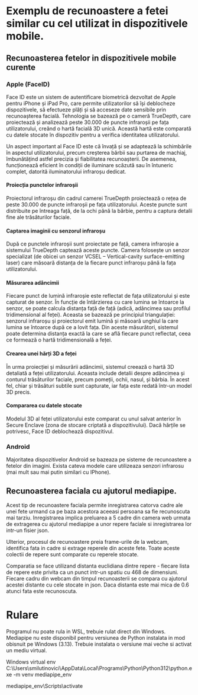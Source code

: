 
# Exemplu de recunoastere a fetei similar cu cel utilizat in dispozitivele mobile.

## Recunoasterea fetelor in dispozitivele mobile curente

### Apple (FaceID)

Face ID este un sistem de autentificare biometrică dezvoltat de Apple pentru iPhone și iPad Pro, care permite utilizatorilor să își deblocheze dispozitivele, să efectueze plăți și să acceseze date sensibile prin recunoașterea facială. Tehnologia se bazează pe o cameră TrueDepth, care proiectează și analizează peste 30.000 de puncte infraroșii pe fața utilizatorului, creând o hartă facială 3D unică. Această hartă este comparată cu datele stocate în dispozitiv pentru a verifica identitatea utilizatorului.

Un aspect important al Face ID este că învață și se adaptează la schimbările în aspectul utilizatorului, precum creșterea bărbii sau purtarea de machiaj, îmbunătățind astfel precizia și fiabilitatea recunoașterii. De asemenea, funcționează eficient în condiții de iluminare scăzută sau în întuneric complet, datorită iluminatorului infraroșu dedicat. 

#### Proiecția punctelor infraroșii
Proiectorul infraroșu din cadrul camerei TrueDepth proiectează o rețea de peste 30.000 de puncte infraroșii pe fața utilizatorului.
Aceste puncte sunt distribuite pe întreaga față, de la ochi până la bărbie, pentru a captura detalii fine ale trăsăturilor faciale.

#### Captarea imaginii cu senzorul infraroșu
După ce punctele infraroșii sunt proiectate pe față, camera infraroșie a sistemului TrueDepth captează aceste puncte.
Camera folosește un senzor specializat (de obicei un senzor VCSEL – Vertical-cavity surface-emitting laser) care măsoară distanța de la fiecare punct infraroșu până la fața utilizatorului.

#### Măsurarea adâncimii
Fiecare punct de lumină infraroșie este reflectat de fața utilizatorului și este capturat de senzor. În funcție de întârzierea cu care lumina se întoarce la senzor, se poate calcula distanța față de față (adică, adâncimea sau profilul tridimensional al feței).
Aceasta se bazează pe principiul triangulației: senzorul infraroșu și proiectorul emit lumină și măsoară unghiul la care lumina se întoarce după ce a lovit fața. Din aceste măsurători, sistemul poate determina distanța exactă la care se află fiecare punct reflectat, ceea ce formează o hartă tridimensională a feței.

#### Crearea unei hărți 3D a feței
În urma proiecției și măsurării adâncimii, sistemul creează o hartă 3D detaliată a feței utilizatorului. Aceasta include detalii despre adâncimea și conturul trăsăturilor faciale, precum pomeții, ochii, nasul, și bărbia.
În acest fel, chiar și trăsături subtile sunt capturate, iar fața este redată într-un model 3D precis.

#### Compararea cu datele stocate
Modelul 3D al feței utilizatorului este comparat cu unul salvat anterior în Secure Enclave (zona de stocare criptată a dispozitivului). Dacă hărțile se potrivesc, Face ID deblochează dispozitivul.

### Android

Majoritatea dispozitivelor Android se bazeaza pe sisteme de recunoastere a fetelor din imagini. Exista cateva modele care utilizeaza senzori infrarosu (mai mult sau mai putin similari cu IPhone). 


## Recunoasterea faciala cu ajutorul mediapipe.

Acest tip de recunoastere faciala permite inregistrarea catorva cadre ale unei fete urmand ca pe baza acestora aceeasi persoana sa fie recunoscuta mai tarziu. 
Inregistrarea implica preluarea a 5 cadre din camera web urmata de extragerea cu ajutorul mediapipe a unor repere faciale si inregistrarea lor intr-un fisier json. 

Ulterior, procesul de recunoastere preia frame-urile de la webcam, identifica fata in cadre si extrage reperele din aceste fete. Toate aceste colectii de repere sunt comparate cu reperele stocate. 

Comparatia se face utilizand distanta euclidiana dintre repere - fiecare lista de repere este privita ca un punct intr-un spatiu cu 468 de dimensiuni. Fiecare cadru din webcam din timpul recunoasterii se compara cu ajutorul acestei distante cu cele stocate in json. Daca distanta este mai mica de 0.6 atunci fata este recunoscuta. 

# Rulare

Programul nu poate rula in WSL, trebuie rulat direct din Windows. Mediapipe nu este disponibil pentru versiunea de Python instalata in mod obisnuit pe Windows (3.13). Trebuie instalata o versiune mai veche si activat un mediu virtual. 

Windows virtual env
C:\Users\smilutinovici\AppData\Local\Programs\Python\Python312\python.exe -m venv mediapipe_env

mediapipe_env\Scripts\activate

